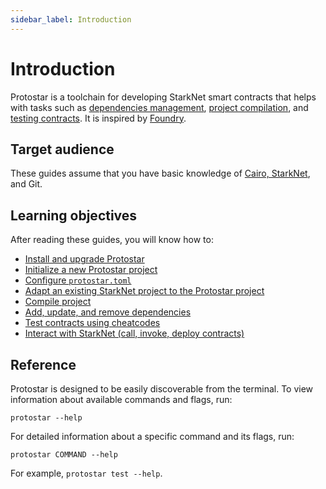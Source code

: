 ```yaml
---
sidebar_label: Introduction
---
```


# Introduction

Protostar is a toolchain for developing StarkNet smart contracts that helps with tasks such as [dependencies management](06-dependencies-management.md), [project compilation](05-compiling.md), and [testing contracts](07-testing/README.md).
It is inspired by [Foundry](https://github.com/foundry-rs/foundry).

## Target audience
These guides assume that you have basic knowledge of [Cairo, StarkNet](https://www.cairo-lang.org/docs/), and Git.

## Learning objectives

After reading these guides, you will know how to:
- [Install and upgrade Protostar](02-installation.md)
- [Initialize a new Protostar project](03-project-initialization.md)
- [Configure `protostar.toml`](03-project-initialization.md#protostartoml)
- [Adapt an existing StarkNet project to the Protostar project](03-project-initialization.md#adapting-an-existing-project-to-the-protostar-project)
- [Compile project](05-compiling.md)
- [Add, update, and remove dependencies](06-dependencies-management.md)
- [Test contracts using cheatcodes](07-testing/README.md)
- [Interact with StarkNet (call, invoke, deploy contracts)](08-interacting-with-starknet/README.md)

## Reference
Protostar is designed to be easily discoverable from the terminal.
To view information about available commands and flags, run:
```
protostar --help
```
For detailed information about a specific command and its flags, run:
```
protostar COMMAND --help
```
For example, `protostar test --help`.
